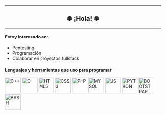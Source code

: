 <hr/>
<h2 align="center">❅ ¡Hola! ❅</h2>
<hr/>
<h4>Estoy interesado en:</h4>
<ul>
  <li>Pentesting</li>
  <li>Programación</li>
  <li>Colaborar en proyectos fullstack</li>
</ul>

<h4>Lenguajes y herramientas que uso para programar</h4>
<p align="left">
<a href="https://es.wikipedia.org/wiki/C%2B%2B"><img alt="C++" src="https://cdn.jsdelivr.net/gh/devicons/devicon/icons/cplusplus/cplusplus-original.svg" height="50px" width="50px" /></a>
<a href="https://es.wikipedia.org/wiki/C_(lenguaje_de_programaci%C3%B3n)"><img alt="C" src="https://cdn.jsdelivr.net/gh/devicons/devicon/icons/c/c-original.svg" height="50px" width="50px" /></a>
<a href="https://es.wikipedia.org/wiki/HTML5"><img alt="HTML5" src="https://cdn.jsdelivr.net/gh/devicons/devicon/icons/html5/html5-original.svg" height="50px" width="50px" /></a>
<a href="https://es.wikipedia.org/wiki/CSS#CSS3"><img alt="CSS3" src="https://cdn.jsdelivr.net/gh/devicons/devicon/icons/css3/css3-original.svg" height="50px" width="50px" /></a>
<a href="https://es.wikipedia.org/wiki/PHP"><img alt="PHP" src="https://cdn.jsdelivr.net/gh/devicons/devicon/icons/php/php-original.svg" height="50px" width="50px" /></a>
<a href="https://es.wikipedia.org/wiki/MySQL"><img alt="MYSQL" src="https://cdn.jsdelivr.net/gh/devicons/devicon/icons/mysql/mysql-original.svg" height="50px" width="50px" /></a>
<a href="https://es.wikipedia.org/wiki/JavaScript"><img alt="JS" src="https://cdn.jsdelivr.net/gh/devicons/devicon/icons/javascript/javascript-original.svg" height="50px" width="50px" /></a>
<a href="https://es.wikipedia.org/wiki/Python"><img alt="PYTHON" src="https://cdn.jsdelivr.net/gh/devicons/devicon/icons/python/python-original.svg" height="50px" width="50px" /></a>
<a href="https://es.wikipedia.org/wiki/Bootstrap_(framework)"><img alt="BOOTSTRAP" src="https://cdn.jsdelivr.net/gh/devicons/devicon/icons/bootstrap/bootstrap-plain.svg" height="50px" width="50px" /></a>
<a href="https://es.wikipedia.org/wiki/Bash"><img alt="BASH" src="https://cdn.jsdelivr.net/gh/devicons/devicon/icons/bash/bash-original.svg" height="50px" width="50px" /></a>
</p>
